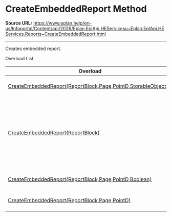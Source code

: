 # CreateEmbeddedReport Method

**Source URL:** https://www.eplan.help/en-us/Infoportal/Content/api/2026/Eplan.EplApi.HEServicesu~Eplan.EplApi.HEServices.Reports~CreateEmbeddedReport.html

---

Creates embedded report.

Overload List

| Overload | Description |
| --- | --- |
| [CreateEmbeddedReport(ReportBlock,Page,PointD,StorableObject[])](topic1446.html) | Creates embedded report. |
| [CreateEmbeddedReport(ReportBlock)](Eplan.EplApi.HEServicesu~Eplan.EplApi.HEServices.Reports~CreateEmbeddedReport(ReportBlock).html) | Creates embedded report. This method starts an interaction so the report is attached to the mouse pointer. |
| [CreateEmbeddedReport(ReportBlock,Page,PointD,Boolean)](Eplan.EplApi.HEServicesu~Eplan.EplApi.HEServices.Reports~CreateEmbeddedReport(ReportBlock,Page,PointD,Boolean).html) | Creates embedded report. |
| [CreateEmbeddedReport(ReportBlock,Page,PointD)](Eplan.EplApi.HEServicesu~Eplan.EplApi.HEServices.Reports~CreateEmbeddedReport(ReportBlock,Page,PointD).html) | Creates embedded report. |
